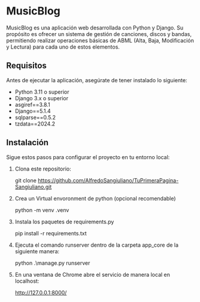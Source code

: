# MusicBlog

MusicBlog es una aplicación web desarrollada con Python y Django. 
Su propósito es ofrecer un sistema de gestión de canciones, discos y bandas, permitiendo realizar operaciones básicas de ABML (Alta, Baja, Modificación y Lectura) para cada uno de estos elementos.

## Requisitos

Antes de ejecutar la aplicación, asegúrate de tener instalado lo siguiente:

- Python 3.11 o superior
- Django 3.x o superior
- asgiref==3.8.1
- Django==5.1.4
- sqlparse==0.5.2
- tzdata==2024.2

## Instalación

Sigue estos pasos para configurar el proyecto en tu entorno local:

1. Clona este repositorio:

   git clone https://github.com/AlfredoSangiuliano/TuPrimeraPagina-Sangiuliano.git

2. Crea un Virtual envoronment de python (opcional recomendable)

   python -m venv .venv

3. Instala los paquetes de requirements.py

   pip install -r requirements.txt

3. Ejecuta el comando runserver dentro de la carpeta app_core de la siguiente manera: 

   python .\manage.py runserver

4. En una ventana de Chrome abre el servicio de manera local en localhost: 

   http://127.0.0.1:8000/